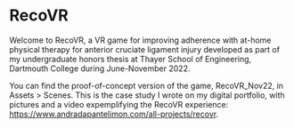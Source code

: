 # RecoVR
Welcome to RecoVR, a VR game for improving adherence with at-home physical therapy for anterior cruciate ligament injury developed as part of my undergraduate honors thesis at Thayer School of Engineering, Dartmouth College during June-November 2022.

You can find the proof-of-concept version of the game, RecoVR_Nov22, in Assets > Scenes.
This is the case study I wrote on my digital portfolio, with pictures and a video expemplifying the RecoVR experience: https://www.andradapantelimon.com/all-projects/recovr.
